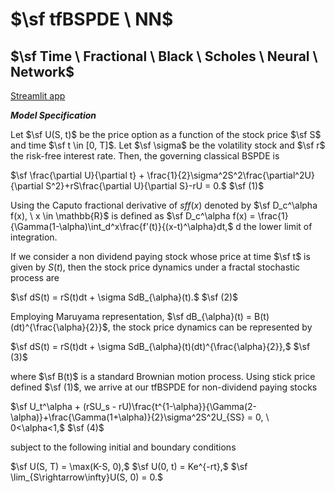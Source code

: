 # $\sf tfBSPDE \ NN$
## $\sf Time \ Fractional \ Black \ Scholes \ Neural \ Network$
[Streamlit app](https://quant-research-project.streamlit.app)

***Model Specification***

Let $\sf U(S, t)$ be the price option as a function of the stock price $\sf S$ and time $\sf t \in [0, T]$. Let $\sf \sigma$ be the volatility stock and $\sf r$ the risk-free interest rate. Then, the governing classical BSPDE is

$\sf \frac{\partial U}{\partial t} + \frac{1}{2}\sigma^2S^2\frac{\partial^2U}{\partial S^2}+rS\frac{\partial U}{\partial S}-rU = 0.$
$\sf (1)$

Using the Caputo fractional derivative of $sf f(x)$ denoted by $\sf D_c^\alpha f(x), \ x \in \mathbb{R}$ is defined as
$\sf D_c^\alpha f(x) = \frac{1}{\Gamma(1-\alpha)\int_d^x\frac{f'(t)}{(x-t)^\alpha}dt,$
d the lower limit of integration.

If we consider a non dividend paying stock whose price at time $\sf t$ is given by $S(t)$, then the stock price dynamics under a fractal stochastic process are 

$\sf dS(t) = rS(t)dt + \sigma SdB_{\alpha}(t).$
$\sf (2)$

Employing Maruyama representation, $\sf dB_{\alpha}(t) = B(t)(dt)^{\frac{\alpha}{2}}$, the stock price dynamics can be represented by

$\sf  dS(t) = rS(t)dt + \sigma SdB_{\alpha}(t)(dt)^{\frac{\alpha}{2}},$
$\sf (3)$

where $\sf B(t)$ is a standard Brownian motion process. Using stick price defined $\sf (1)$, we arrive at our tfBSPDE for non-dividend paying stocks

$\sf U_t^\alpha + (rSU_s - rU)\frac{t^{1-\alpha}}{\Gamma(2-\alpha)}+\frac{\Gamma(1+\alpha)}{2}\sigma^2S^2U_{SS} = 0, \ 0<\alpha<1,$
$\sf (4)$

subject to the following initial and boundary conditions

$\sf U(S, T) = \max(K-S, 0),$
$\sf U(0, t) = Ke^{-rt},$
$\sf \lim_{S\rightarrow\infty}U(S, 0) = 0.$
